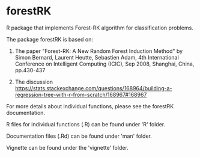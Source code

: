 # forestRK
R package that implements Forest-RK algorithm for classification problems.

The package forestRK is based on:

  1. The paper "Forest-RK: A New Random Forest Induction Method" by Simon Bernard, Laurent Heutte, Sebastien Adam,
     4th International Conference on Intelligent Computing (ICIC), Sep 2008, Shanghai, China, pp.430-437
     
  2. The discussion 
  https://stats.stackexchange.com/questions/168964/building-a-regression-tree-with-r-from-scratch/168967#168967

For more details about individual functions, please see the forestRK documentation.

  R files for individual functions (.R) can be found under 'R' folder.
  
  Documentation files (.Rd) can be found under 'man' folder.
  
  Vignette can be found under the 'vignette' folder.
  
